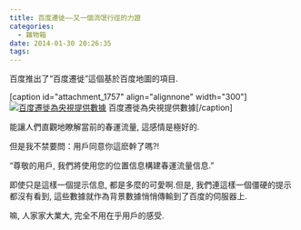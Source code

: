 ```yaml
---
title: 百度遷徙——又一個流氓行徑的力證
categories:
  - 雜物箱
date: 2014-01-30 20:26:35
tags:
---
```


百度推出了“百度遷徙”這個基於百度地圖的項目.

[caption id="attachment_1757" align="alignnone" width="300"][![百度遷徙為央視提供數據](/wp-content/uploads/2014/01/4287973471356815535-300x182.jpg)](/wp-content/uploads/2014/01/4287973471356815535.jpg) 百度遷徙為央視提供數據[/caption]

能讓人們直觀地瞭解當前的春運流量, 這感情是極好的.

但是我不禁要問：用戶同意你這麽幹了嗎?!

“尊敬的用戶, 我們將使用您的位置信息構建春運流量信息.”

即使只是這樣一個提示信息, 都是多麼的可愛啊.但是, 我們連這樣一個僵硬的提示都沒有看到, 這些數據就作為背景數據悄悄傳輸到了百度的伺服器上.

嘛, 人家家大業大, 完全不用在乎用戶的感受.
